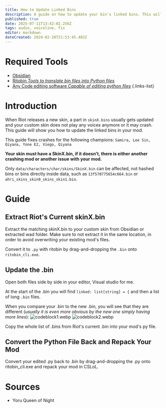 ```yaml
---
title: How to Update Linked Bins
description: A guide on how to update your bin's linked bins. This will fix most missing voicelines or crashing skins.
published: true
date: 2025-07-11T13:42:02.256Z
tags: audio, voiceline, fix
editor: markdown
dateCreated: 2024-02-20T21:53:45.483Z
---
```


# Required Tools

- [Obsidian](/core-guides/tools/obsidian)
- [Ritobin *Tools to translate bin files into Python files*](/core-guides/tools/rito-bin)
- [Any Code editing software *Capable of editing python files*](/core-guides/tools#coding)
{.links-list}

# Introduction

When Riot releases a new skin, a part in `skinX.bins` usually gets updated and your custom skin does not play any voices anymore or it may crash. This guide will show you how to update the linked bins in your mod.

This guide fixes crashes for the following champions:
```Samira, Lee Sin, Qiyana, Yone E2, Viego, Qiyana```

**Your skin must have a SkinX.bin, if it doesn’t, there is either another crashing mod or another issue with your mod.**

Only `data/characters/char/skins/SkinX.bin` can be affected, not hashed bins or bins directly inside data, such as `13f570775654c664.bin` or `ahri_skins_skin0_skins_skin1.bin`.

# Guide
## Extract Riot's Current skinX.bin

Extract the matching skinX.bin to your custom skin from Obsidian or extracted wad folder. Make sure to not extract it in the same location, in order to avoid overwriting your existing mod's files.

Convert it to `.py` with ritobin by drag-and-dropping the `.bin` onto `ritobin_cli.exe`.

## Update the .bin
Open both files side by side in your editor, Visual studio for me.

At the start of the .bin you will find `linked: list[string] = {` and then a list of long `.bin` files.

When you compare your .bin to the new .bin, you will see that they are different (*usually it is even more obvious by the new one simply having more lines*):
![codeblock1.webp](/user-pictures/vector/general-guides/fix-sfx/codeblock1.webp)
![codeblock2.webp](/user-pictures/vector/general-guides/fix-sfx/codeblock2.webp)

Copy the whole list of .bins from Riot's current .bin into your mod's py file.

## Convert the Python File Back and Repack Your Mod
Convert your edited .py back to .bin by drag-and-dropping the .py onto ritobin_cli.exe and repack your mod in CSLoL.
# Sources

- Yoru Queen of Night